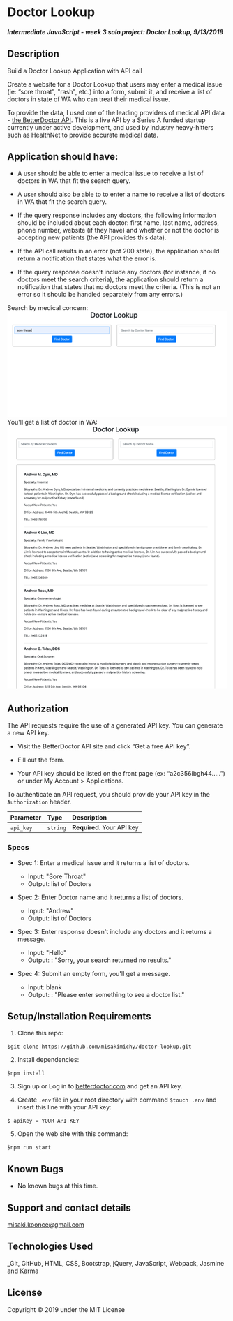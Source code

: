 # Doctor Lookup

#### _Intermediate JavaScript - week 3 solo project: Doctor Lookup, 9/13/2019_

## Description
Build a Doctor Lookup Application with API call

Create a website for a Doctor Lookup that users may enter a medical issue (ie: “sore throat”, "rash", etc.) into a form, submit it, and receive a list of doctors in state of WA who can treat their medical issue.

To provide the data, I used one of the leading providers of medical API data - [the BetterDoctor API](https://developer.betterdoctor.com/). This is a live API by a Series A funded startup currently under active development, and used by industry heavy-hitters such as HealthNet to provide accurate medical data.


## Application should have:

- A user should be able to enter a medical issue to receive a list of doctors in WA that fit the search query.

- A user should also be able to to enter a name to receive a list of doctors in WA that fit the search query.

- If the query response includes any doctors, the following information should be included about each doctor: first name, last name, address, phone number, website (if they have) and whether or not the doctor is accepting new patients (the API provides this data).

- If the API call results in an error (not 200 state), the application should return a notification that states what the error is.

- If the query response doesn't include any doctors (for instance, if no doctors meet the search criteria), the application should return a notification that states that no doctors meet the criteria. (This is not an error so it should be handled separately from any errors.)


Search by medical concern: ![search by medical issue](img/screenshot1.png)
You'll get a list of doctor in WA: ![a doctor's list](img/screenshot2.png)

## Authorization
The API requests require the use of a generated API key. You can generate a new API key.
- Visit the BetterDoctor API site and click “Get a free API key”.

- Fill out the form.

- Your API key should be listed on the front page (ex: “a2c356ibgh44…..”) or under My Account > Applications.


To authenticate an API request, you should provide your API key in the `Authorization` header.


| Parameter | Type | Description |
| :--- | :--- | :--- |
| `api_key` | `string` | **Required**. Your API key |


### Specs

- Spec 1: Enter a medical issue and it returns a list of doctors.
  - Input: "Sore Throat"
  - Output: list of Doctors

- Spec 2: Enter Doctor name and it returns a list of doctors.
  - Input: "Andrew"
  - Output: list of Doctors

- Spec 3: Enter response doesn't include any doctors and it returns a message.
  - Input: "Hello"
  - Output: : "Sorry, your search returned no results."

- Spec 4: Submit an empty form, you'll get a message.
  - Input: blank
  - Output: : "Please enter something to see a doctor list."


## Setup/Installation Requirements

1. Clone this repo:
```
$git clone https://github.com/misakimichy/doctor-lookup.git
```

2. Install dependencies: 
```
$npm install
```

3. Sign up or Log in to [betterdoctor.com](https://developer.betterdoctor.com/) and get an API key.

4. Create `.env` file in your root directory with command ` $touch .env ` and insert this line with your API key:
```
$ apiKey = YOUR API KEY
```

5. Open the web site with this command:
```
$npm run start
```

## Known Bugs
* No known bugs at this time.

## Support and contact details
 misaki.koonce@gmail.com

## Technologies Used
_Git, GitHub, HTML, CSS, Bootstrap, jQuery, JavaScript, Webpack, Jasmine and Karma


## License
Copyright © 2019 under the MIT License